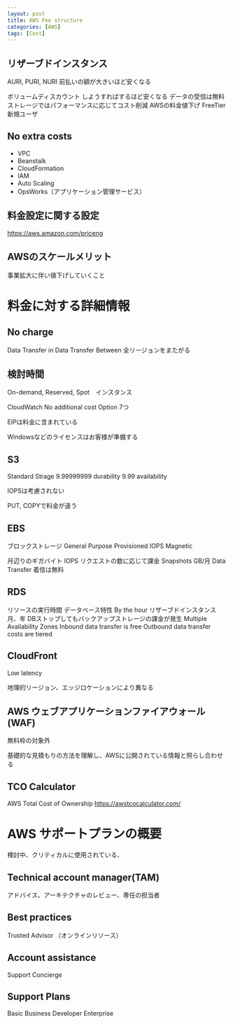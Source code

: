 ```yaml
---
layout: post
title: AWS Fee structure
categories: [AWS]
tags: [Cost]
---
```


## リザーブドインスタンス
AURI, PURI, NURI
前払いの額が大きいほど安くなる

ボリュームディスカウント
しようすればするほど安くなる
データの受信は無料
ストレージではパフォーマンスに応じてコスト削減
AWSの料金値下げ
FreeTier　新規ユーザ
## No extra costs
* VPC
* Beanstalk
* CloudFormation
* IAM
* Auto Scaling
* OpsWorks（アプリケーション管理サービス）
## 料金設定に関する設定
https://aws.amazon.com/priceng

## AWSのスケールメリット
事業拡大に伴い値下げしていくこと

# 料金に対する詳細情報
## No charge
Data Transfer in
Data Transfer Between 全リージョンをまたがる

## 検討時間
On-demand, Reserved, Spot　インスタンス

CloudWatch 
No additional cost
Option 7つ

EIPは料金に含まれている

Windowsなどのライセンスはお客様が準備する

## S3
Standard Strage
9.99999999 durability
9.99 availability

IOPSは考慮されない

PUT, COPYで料金が違う

## EBS
ブロックストレージ
General Purpose
Provisioned IOPS
Magnetic

月辺りのギガバイト
IOPS
リクエストの数に応じて課金
Snapshots
GB/月
Data Transfer
着信は無料

## RDS
リソースの実行時間
データベース特性
By the hour
リザーブドインスタンス
月、年
DBストップしてもバックアップストレージの課金が発生
Multiple Availability Zones
Inbound data transfer is free
Outbound data transfer costs are tiered

## CloudFront
Low latency

地理的リージョン、エッジロケーションにより異なる

## AWS ウェブアプリケーションファイアウォール(WAF)
無料枠の対象外

基礎的な見積もりの方法を理解し、AWSに公開されている情報と照らし合わせる

## TCO Calculator
AWS Total Cost of Ownership
https://awstcocalculator.com/


# AWS サポートプランの概要
検討中、クリティカルに使用されている、
## Technical account manager(TAM)
アドバイス、アーキテクチャのレビュー、専任の担当者
## Best practices
Trusted Advisor （オンラインリソース）
## Account assistance
Support Concierge

## Support Plans
Basic
Business
Developer
Enterprise

